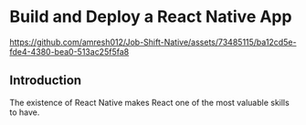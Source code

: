 # Build and Deploy a React Native App 


https://github.com/amresh012/Job-Shift-Native/assets/73485115/ba12cd5e-fde4-4380-bea0-513ac25f5fa8


## Introduction
The existence of React Native makes React one of the most valuable skills to have.
